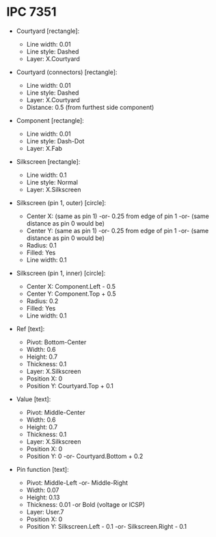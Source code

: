 # IPC 7351

- Courtyard [rectangle]:
  - Line width: 0.01
  - Line style: Dashed
  - Layer:      X.Courtyard

- Courtyard (connectors) [rectangle]:
  - Line width: 0.01
  - Line style: Dashed
  - Layer:      X.Courtyard
  - Distance:   0.5 (from furthest side component)

- Component [rectangle]:
  - Line width: 0.01
  - Line style: Dash-Dot
  - Layer:      X.Fab

- Silkscreen [rectangle]:
  - Line width: 0.1
  - Line style: Normal
  - Layer:      X.Silkscreen

- Silkscreen (pin 1, outer) [circle]:
  - Center X:   (same as pin 1)  -or-  0.25 from edge of pin 1  -or-  (same distance as pin 0 would be)
  - Center Y:   (same as pin 1)  -or-  0.25 from edge of pin 1  -or-  (same distance as pin 0 would be)
  - Radius:     0.1
  - Filled:     Yes
  - Line width: 0.1

- Silkscreen (pin 1, inner) [circle]:
  - Center X:   Component.Left - 0.5
  - Center Y:   Component.Top + 0.5
  - Radius:     0.2
  - Filled:     Yes
  - Line width: 0.1

- Ref [text]:
  - Pivot:      Bottom-Center
  - Width:      0.6
  - Height:     0.7
  - Thickness:  0.1
  - Layer:      X.Silkscreen
  - Position X: 0
  - Position Y: Courtyard.Top + 0.1

- Value [text]:
  - Pivot:      Middle-Center
  - Width:      0.6
  - Height:     0.7
  - Thickness:  0.1
  - Layer:      X.Silkscreen
  - Position X: 0
  - Position Y: 0  -or-  Courtyard.Bottom + 0.2

- Pin function [text]:
  - Pivot:      Middle-Left -or- Middle-Right
  - Width:      0.07
  - Height:     0.13
  - Thickness:  0.01 -or Bold (voltage or ICSP)
  - Layer:      User.7
  - Position X: 0
  - Position Y: Silkscreen.Left - 0.1  -or- Silkscreen.Right - 0.1 

